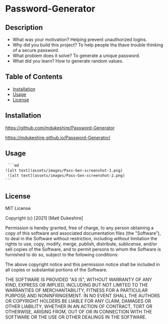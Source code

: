 # Password-Generator

## Description
- What was your motivation?
    Helping prevent unauthorized logins.
- Why did you build this project?
     To help people tha thave trouble thinking of a secure password.
- What problem does it solve?
    To generate a unique password.
- What did you learn?
    How to generate random values.

## Table of Contents
- [Installation](#installation)
- [Usage](#usage)
- [License](#license)

## Installation
https://github.com/mdukeshire/Password-Generator

https://mdukeshire.github.io/Password-Generator/

## Usage
     ```md
    ![alt text](assets/images/Pass-Gen-screenshot-1.png)
     ![alt text](assets/images/Pass-Gen-screenshot-2.png)
    ```
## License
MIT License

Copyright (c) [2021] [Matt Dukeshire]

Permission is hereby granted, free of charge, to any person obtaining a copy
of this software and associated documentation files (the "Software"), to deal
in the Software without restriction, including without limitation the rights
to use, copy, modify, merge, publish, distribute, sublicense, and/or sell
copies of the Software, and to permit persons to whom the Software is
furnished to do so, subject to the following conditions:

The above copyright notice and this permission notice shall be included in all
copies or substantial portions of the Software.

THE SOFTWARE IS PROVIDED "AS IS", WITHOUT WARRANTY OF ANY KIND, EXPRESS OR
IMPLIED, INCLUDING BUT NOT LIMITED TO THE WARRANTIES OF MERCHANTABILITY,
FITNESS FOR A PARTICULAR PURPOSE AND NONINFRINGEMENT. IN NO EVENT SHALL THE
AUTHORS OR COPYRIGHT HOLDERS BE LIABLE FOR ANY CLAIM, DAMAGES OR OTHER
LIABILITY, WHETHER IN AN ACTION OF CONTRACT, TORT OR OTHERWISE, ARISING FROM,
OUT OF OR IN CONNECTION WITH THE SOFTWARE OR THE USE OR OTHER DEALINGS IN THE
SOFTWARE.



